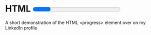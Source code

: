 # HTML <progress> Element Demonstration

A short demonstration of the HTML &lt;progress> element over on my LinkedIn profile
